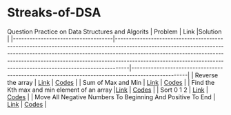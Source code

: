 

 

# Streaks-of-DSA
Question Practice on Data Structures and Algorits
| Problem                            | Link                                      |Solution                                                                                                                                                                                                                                                                             |
|------------------------------------|-----------------------------------------------------------------------------------------------------------------------------------------------------------------------------------------------------------------------------------------------------------------------------------------------------------------------------|--------------------------------------------------------------------------------------------------|
| Reverse the array                  | [Link](https://www.codingninjas.com/codestudio/problems/reverse-the-array_1262298?topList=love-babbar-dsa-sheet-problems)</h1> | [Codes](https://github.com/JayeshYadav99/Streaks-of-DSA-/blob/main/ReverseArray.cpp)                                                                                                                                                                                                                                                                        |
| Sum of Max and Min         | [Link](https://www.codingninjas.com/codestudio/problems/sum-of-max-and-min_1081476?topList=love-babbar-dsa-sheet-problems)   | [Codes](https://github.com/JayeshYadav99/Streaks-of-DSA-/blob/main/SUMofMaxandMin.cpp)                                                                                                                                                                                                                                                          |
|  Find the Kth max and min element of an array </h1> |[Link](https://www.codingninjas.com/codestudio/problems/kth-smallest-and-largest-element-of-array_1115488?topList=love-babbar-dsa-sheet-problems)         |  [Codes](https://github.com/JayeshYadav99/Streaks-of-DSA-/blob/main/KthMaxandMin.cpp)                                                                                                                                                                                                                                     |
|  Sort 0 1 2          | [Link](https://www.codingninjas.com/codestudio/problems/sort-0-1-2_631055?topList=love-babbar-dsa-sheet-problems)        | [Codes](https://github.com/JayeshYadav99/Streaks-of-DSA-/blob/main/SORT012.cpp)                                                                                                                                                                                                                                                        |
|  Move All Negative Numbers To Beginning And Positive To End         | [Link](https://www.codingninjas.com/codestudio/problems/move-all-negative-numbers-to-beginning-and-positive-to-end_1112620?topList=love-babbar-dsa-sheet-problems&leftPanelTab=0)                  | [Codes](https://github.com/JayeshYadav99/Streaks-of-DSA-/blob/main/MoveSmalltoleftAndBigtoRight.cpp)                                                                                                                                                                                                                                          |

